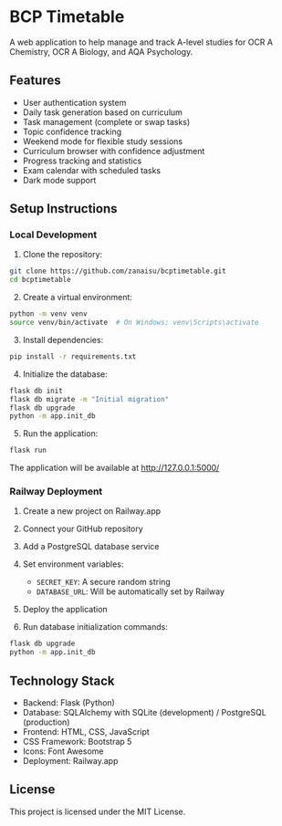 # BCP Timetable

A web application to help manage and track A-level studies for OCR A Chemistry, OCR A Biology, and AQA Psychology.

## Features

- User authentication system
- Daily task generation based on curriculum
- Task management (complete or swap tasks)
- Topic confidence tracking
- Weekend mode for flexible study sessions
- Curriculum browser with confidence adjustment
- Progress tracking and statistics
- Exam calendar with scheduled tasks
- Dark mode support

## Setup Instructions

### Local Development

1. Clone the repository:
```bash
git clone https://github.com/zanaisu/bcptimetable.git
cd bcptimetable
```

2. Create a virtual environment:
```bash
python -m venv venv
source venv/bin/activate  # On Windows: venv\Scripts\activate
```

3. Install dependencies:
```bash
pip install -r requirements.txt
```

4. Initialize the database:
```bash
flask db init
flask db migrate -m "Initial migration"
flask db upgrade
python -m app.init_db
```

5. Run the application:
```bash
flask run
```

The application will be available at http://127.0.0.1:5000/

### Railway Deployment

1. Create a new project on Railway.app
2. Connect your GitHub repository
3. Add a PostgreSQL database service
4. Set environment variables:
   - `SECRET_KEY`: A secure random string
   - `DATABASE_URL`: Will be automatically set by Railway

5. Deploy the application
6. Run database initialization commands:
```bash
flask db upgrade
python -m app.init_db
```

## Technology Stack

- Backend: Flask (Python)
- Database: SQLAlchemy with SQLite (development) / PostgreSQL (production)
- Frontend: HTML, CSS, JavaScript
- CSS Framework: Bootstrap 5
- Icons: Font Awesome
- Deployment: Railway.app

## License

This project is licensed under the MIT License.